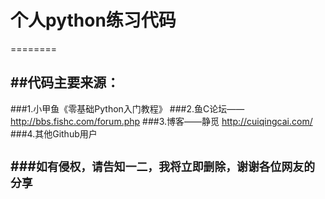 # 个人python练习代码

========

##代码主要来源：
-----
###1.小甲鱼《零基础Python入门教程》
###2.鱼C论坛——http://bbs.fishc.com/forum.php
###3.博客——静觅 http://cuiqingcai.com/
###4.其他Github用户


###`如有侵权，请告知一二，我将立即删除，谢谢各位网友的分享`
-----